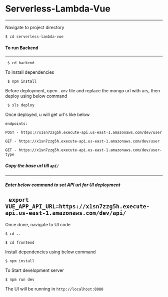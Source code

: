 # Serverless-Lambda-Vue
----
Navigate to project directory

`$ cd serverless-lambda-vue`

#### To run Backend
---

` $ cd backend`

To install dependencies

` $ npm install`

Before deployment, open `.env` file and replace the mongo url with urs, then deploy using below command

` $ sls deploy`

Once deployed, u will get url's like below

`endpoints:`

  `POST - https://x1sn7zzg5h.execute-api.us-east-1.amazonaws.com/dev/user`
  
  `GET - https://x1sn7zzg5h.execute-api.us-east-1.amazonaws.com/dev/user`
  
  `GET - https://x1sn7zzg5h.execute-api.us-east-1.amazonaws.com/dev/user-type`
  

##### Copy the base url till `api/`
-----

##### Enter below command to set API url for UI deployment

` export VUE_APP_API_URL=https://x1sn7zzg5h.execute-api.us-east-1.amazonaws.com/dev/api/`
-----
Once done, navigate to UI code

`$ cd ..`

`$ cd frontend`

Install dependencies using below command

`$ npm install`

To Start development server

`$ npm run dev`

The UI will be running in `http://localhost:8080`